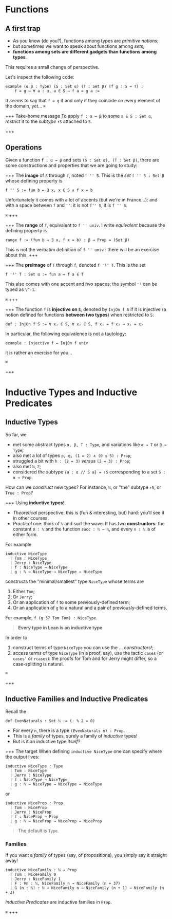 # Functions

## A first trap

* As you know (do you?), functions among types are *primitive notions*;
* but sometimes we want to speak about functions among *sets*;
* **functions among sets are different gadgets than functions among types**. 

This requires a small change of perspective.

Let's inspect the following code:
```lean
example (α β : Type) (S : Set α) (T : Set β) (f g : S → T) :
    f = g ↔ ∀ a : α, a ∈ S → f a = g a :=
```
It *seems* to say that `f = g` if and only if they coincide on every element of the domain, yet... `⌘`

+++ Take-home message
To apply `f : α → β` to some `s ∈ S : Set α`, *restrict* it to the *subtype* `↑S` attached to `S`.

+++

## Operations

Given a function `f : α → β` and sets `(S : Set α), (T : Set β)`, there are some constructions and properties that we are going to study:

+++ The **image** of `S` through `f`, noted `f '' S`.
This is the *set* `f '' S : Set β` whose defining property is
```lean
f '' S := fun b ↦ ∃ x, x ∈ S ∧ f x = b
```
Unfortunately it comes with a lot of accents (but we're in France...): and with a space between `f` and `''`: it is not `f'' S`, it is `f '' S`.



`⌘`
+++

+++ The **range** of `f`, equivalent to `f '' univ`.
I write *equivalent* because the defining property is
```lean
range f := (fun b ↦ ∃ x, f x = b) : β → Prop = (Set β)
```
This is not the verbatim definition of `f '' univ` : there will be an exercise about this.
+++

+++ The **preimage** of `T` through `f`, denoted `f ⁻¹' T`.
This is the set
```lean
f ⁻¹' T : Set α := fun a ↦ f a ∈ T
```
This also comes with one accent and _two_ spaces; the symbol `⁻¹` can be typed as `\^-1`.

`⌘`
+++

+++ The function `f` is **injective on `S`**, denoted by `InjOn f S` if it is injective (a notion defined for functions **between two types**) when restricted to `S`:
```lean
def : InjOn f S := ∀ x₁ ∈ S, ∀ x₂ ∈ S, f x₁ = f x₂ → x₁ = x₂
```

In particular, the following equivalence is not a tautology:
```lean
example : Injective f ↔ InjOn f univ
```
it is rather an exercise for you...

`⌘`

+++

# Inductive Types and Inductive Predicates

## Inductive Types

So far, we
* met some abstract types `α, β, T : Type`, and variations like `α → T` or `β → Type`;
* also met a lot of types `p, q, (1 = 2) ∧ (0 ≤ 5) : Prop`;
* struggled a bit with `h : (2 = 3)` *versus* `(2 = 3) : Prop`;
* also met `ℕ`, `ℤ`;
* considered the subtype `{a : α // S a} = ↑S` corresponding to a set `S : α → Prop`.

How can we *construct* new types? For instance, `ℕ`, or "the" subtype `↑S`, or `True : Prop`?

+++ Using **inductive types**!

* *Theoretical* perspective: this is (fun & interesting, but) hard: you'll see it in other courses.
* *Practical* one: think of `ℕ` and surf the wave. It has two **constructors**: the constant `0 : ℕ` and the function `succ : ℕ → ℕ`, and every `n : ℕ` is of either form.

For example
```lean
inductive NiceType
  | Tom : NiceType
  | Jerry : NiceType
  | f : NiceType → NiceType
  | g : ℕ → NiceType → NiceType → NiceType
```
constructs the "minimal/smallest" type `NiceType` whose terms are 
1. Either `Tom`;
1. Or `Jerry`;
1. Or an application of `f` to some previously-defined term;
1. Or an application of `g` to a natural and a pair of previously-defined terms.

For example, `f (g 37 Tom Tom) : NiceType`.


> **Every type in Lean is an inductive type**


In order to
1. construct terms of type `NiceType` you can use the ... *constructors*!;
1. access terms of type `NiceType` (in a proof, say), use the tactic `cases` (or `cases'` or `rcases`):  the proofs for Tom and for Jerry might differ, so a case-splitting is natural.

`⌘`

+++

## Inductive Families and Inductive Predicates

Recall the 
```lean
def EvenNaturals : Set ℕ := (· % 2 = 0)
```

* For every `n`, there is a type `(EvenNaturals n) : Prop`. 
* This is a *family* of types, surely a family of *inductive* types!
* But is it an inductive type *itself*?

+++ The target
When defining `inductive NiceType` one can specify where the output lives:
```lean
inductive NiceType : Type
  | Tom : NiceType
  | Jerry : NiceType 
  | f : NiceType → NiceType 
  | g : ℕ → NiceType → NiceType → NiceType
```

or 
```
inductive NiceProp : Prop
  | Tom : NiceProp
  | Jerry : NiceProp
  | f : NiceProp → Prop
  | g : ℕ → NiceProp → NiceProp → NiceProp
```
> The default is `Type`.

### Families
If you want a *family* of types (say, of propositions), you simply say it straight away!
```lean
inductive NiceFamily : ℕ → Prop
  | Tom : NiceFamily 0
  | Jerry : NiceFamily 1
  | F : ∀n : ℕ, NiceFamily n → NiceFamily (n + 37)
  | G (n : ℕ) : ℕ → NiceFamily n → NiceFamily (n + 1) → NiceFamily (n + 3)
```

*Inductive Predicates* are inductive families in `Prop`.

`⌘`
+++